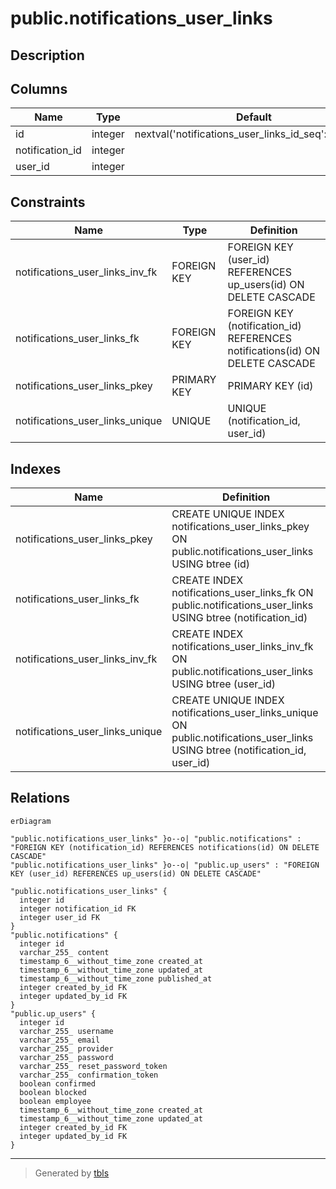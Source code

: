 # public.notifications_user_links

## Description

## Columns

| Name            | Type    | Default                                              | Nullable | Children | Parents                                         | Comment |
| --------------- | ------- | ---------------------------------------------------- | -------- | -------- | ----------------------------------------------- | ------- |
| id              | integer | nextval('notifications_user_links_id_seq'::regclass) | false    |          |                                                 |         |
| notification_id | integer |                                                      | true     |          | [public.notifications](public.notifications.md) |         |
| user_id         | integer |                                                      | true     |          | [public.up_users](public.up_users.md)           |         |

## Constraints

| Name                            | Type        | Definition                                                                   |
| ------------------------------- | ----------- | ---------------------------------------------------------------------------- |
| notifications_user_links_inv_fk | FOREIGN KEY | FOREIGN KEY (user_id) REFERENCES up_users(id) ON DELETE CASCADE              |
| notifications_user_links_fk     | FOREIGN KEY | FOREIGN KEY (notification_id) REFERENCES notifications(id) ON DELETE CASCADE |
| notifications_user_links_pkey   | PRIMARY KEY | PRIMARY KEY (id)                                                             |
| notifications_user_links_unique | UNIQUE      | UNIQUE (notification_id, user_id)                                            |

## Indexes

| Name                            | Definition                                                                                                                    |
| ------------------------------- | ----------------------------------------------------------------------------------------------------------------------------- |
| notifications_user_links_pkey   | CREATE UNIQUE INDEX notifications_user_links_pkey ON public.notifications_user_links USING btree (id)                         |
| notifications_user_links_fk     | CREATE INDEX notifications_user_links_fk ON public.notifications_user_links USING btree (notification_id)                     |
| notifications_user_links_inv_fk | CREATE INDEX notifications_user_links_inv_fk ON public.notifications_user_links USING btree (user_id)                         |
| notifications_user_links_unique | CREATE UNIQUE INDEX notifications_user_links_unique ON public.notifications_user_links USING btree (notification_id, user_id) |

## Relations

```mermaid
erDiagram

"public.notifications_user_links" }o--o| "public.notifications" : "FOREIGN KEY (notification_id) REFERENCES notifications(id) ON DELETE CASCADE"
"public.notifications_user_links" }o--o| "public.up_users" : "FOREIGN KEY (user_id) REFERENCES up_users(id) ON DELETE CASCADE"

"public.notifications_user_links" {
  integer id
  integer notification_id FK
  integer user_id FK
}
"public.notifications" {
  integer id
  varchar_255_ content
  timestamp_6__without_time_zone created_at
  timestamp_6__without_time_zone updated_at
  timestamp_6__without_time_zone published_at
  integer created_by_id FK
  integer updated_by_id FK
}
"public.up_users" {
  integer id
  varchar_255_ username
  varchar_255_ email
  varchar_255_ provider
  varchar_255_ password
  varchar_255_ reset_password_token
  varchar_255_ confirmation_token
  boolean confirmed
  boolean blocked
  boolean employee
  timestamp_6__without_time_zone created_at
  timestamp_6__without_time_zone updated_at
  integer created_by_id FK
  integer updated_by_id FK
}
```

---

> Generated by [tbls](https://github.com/k1LoW/tbls)
